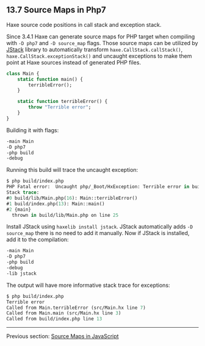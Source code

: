 ## 13.7 Source Maps in Php7

Haxe source code positions in call stack and exception stack.

Since 3.4.1 Haxe can generate source maps for PHP target when compiling with `-D php7` and `-D source_map` flags.
Those source maps can be utilized by [JStack](https://lib.haxe.org/p/jstack/) library to automatically transform `haxe.CallStack.callStack()`, `haxe.CallStack.exceptionStack()` and uncaught exceptions to make them point at Haxe sources instead of generated PHP files.

```haxe
class Main {
	static function main() {
		terribleError();
	}

	static function terribleError() {
		throw "Terrible error";
	}
}
```

Building it with flags:

```haxe
-main Main
-D php7
-php build
-debug
```

Running this build will trace the uncaught exception:

```haxe
$ php build/index.php
PHP Fatal error:  Uncaught php/_Boot/HxException: Terrible error in build/lib/Main.php:25
Stack trace:
#0 build/lib/Main.php(16): Main::terribleError()
#1 build/index.php(13): Main::main()
#2 {main}
  thrown in build/lib/Main.php on line 25
```

Install JStack using `haxelib install jstack`. JStack automatically adds `-D source_map` there is no need to add it manually.
Now if JStack is installed, add it to the compilation:

```haxe
-main Main
-D php7
-php build
-debug
-lib jstack
```

The output will have more informative stack trace for exceptions:

```haxe
$ php build/index.php
Terrible error
Called from Main.terribleError (src/Main.hx line 7)
Called from Main.main (src/Main.hx line 3)
Called from build/index.php line 13
```

---

Previous section: [Source Maps in JavaScript](debugging-source-map-javascript.md)